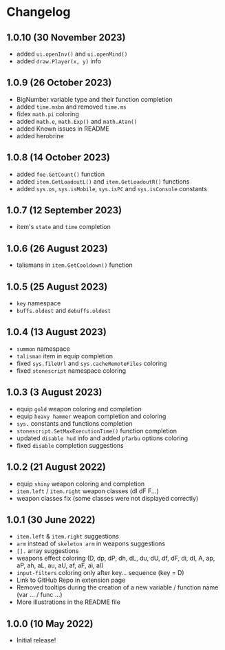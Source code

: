 # Changelog

## 1.0.10 (30 November 2023)
* added `ui.openInv()` and `ui.openMind()`
* added `draw.Player(x, y)` info

## 1.0.9 (26 October 2023)
* BigNumber variable type and their function completion
* added `time.msbn` and removed `time.ms`
* fidex `math.pi` coloring
* added `math.e`, `math.Exp()` and `math.Atan()`
* added Known issues in README
* added herobrine

## 1.0.8 (14 October 2023)
* added `foe.GetCount()` function
* added `item.GetLoadoutL()` and `item.GetLoadoutR()` functions
* added `sys.os`, `sys.isMobile`, `sys.isPC` and `sys.isConsole` constants

## 1.0.7 (12 September 2023)
* item's `state` and `time` completion

## 1.0.6 (26 August 2023)
* talismans in `item.GetCooldown()` function

## 1.0.5 (25 August 2023)
* `key` namespace
* `buffs.oldest` and `debuffs.oldest`

## 1.0.4 (13 August 2023)
* `summon` namespace
* `talisman` item in equip completion
* fixed `sys.fileUrl` and `sys.cacheRemoteFiles` coloring
* fixed `stonescript` namespace coloring

## 1.0.3 (3 August 2023)
* equip `gold` weapon coloring and completion
* equip `heavy hammer` weapon completion and coloring
* `sys.` constants and functions completion
* `stonescript.SetMaxExecutionTime()` function completion
* updated `disable hud` info and added `pfarbu` options coloring
* fixed `disable` completion suggestions

## 1.0.2 (21 August 2022)
* equip `shiny` weapon coloring and completion
* `item.left` / `item.right` weapon classes (dI dF F...)
* weapon classes fix (some classes were not displayed correctly)

## 1.0.1 (30 June 2022)
* `item.left` & `item.right` suggestions
* `arm` instead of `skeleton arm` in weapons suggestions
* `[].` array suggestions
* weapons effect coloring (D, dp, dP, dh, dL, du, dU, df, dF, di, dI, A, ap, aP, ah, aL, au, aU, af, aF, ai, aI)
* `input-filters` coloring only after key... sequence (key = D)
* Link to GitHub Repo in extension page
* Removed tooltips during the creation of a new variable / function name (var ... / func ...)
* More illustrations in the README file

## 1.0.0 (10 May 2022)
* Initial release!
